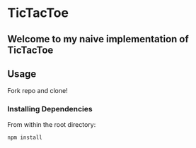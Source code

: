 # TicTacToe

## Welcome to my naive implementation of TicTacToe

## Usage

Fork repo and clone!

### Installing Dependencies

From within the root directory:

```sh
npm install
